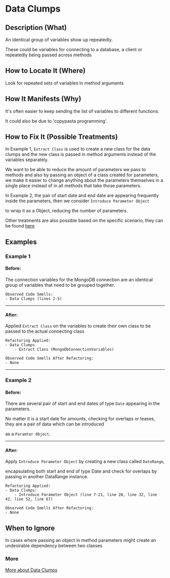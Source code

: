 # Data Clumps
## Description (What)
An identical group of variables show up repeatedly.

These could be variables for connecting to a database, a client or repeatedly being passed across methods

## How to Locate It (Where)
Look for repeated sets of variables in method arguments

## How It Manifests (Why)
It's often easier to keep sending the list of variables to different functions.

It could also be due to 'copypasta programming'.

## How to Fix It (Possible Treatments)

In Example 1, `Extract Class` is used to create a new class for the data clumps and the new class is passed in method arguments instead of the variables separately.

We want to be able to reduce the amount of parameters we pass to methods and also by passing an object of a class created for parameters, we make it easier to change anything about the parameters themselves in a single place instead of in all methods that take those parameters.

In Example 2, the pair of start date and end date are appearing frequently inside the parameters, then we consider `Introduce Parameter Object`

to wrap it as a Object, reducing the number of parameters. 

Other treatments are also possible based on the specific scenario, they can be found [here](https://refactoring.guru/smells/data-clumps#:~:text=Treatment)

## Examples

### Example 1

#### Before: 
The connection variables for the MongoDB connection are an identical group of variables that need to be grouped together.

```
Observed Code Smells:
- Data Clumps (lines 2-5) 
```

---

#### After:
Applied `Extract Class` on the variables to create their own class to be passed to the actual connecting class

```
Refactoring Applied:
- Data Clumps
    - Extract Class (MongoDbConnectionVariables)
```

```
Observed Code Smells After Refactoring:
- None
```

---

### Example 2

#### Before: 
There are several pair of start and end dates of type `Date` appearing in the parameters.

No matter it is a start date for amounts, checking for overlaps or leases, they are a pair of data which can be introduced

as a `Paramter Object`.

---

#### After: 
Apply `Introduce Parameter Object` by creating a new class called `DateRange`,

encapsulating both start and end of type Date and check for overlaps by passing in another DataRange instance.

```
Refactoring Applied:
- Data Clumps:
    - Introduce Parameter Object (line 7-21, line 28, line 32, line 42, line 52, line 67)
```

```
Observed Code Smells After Refactoring:
- None
```

## When to Ignore
In cases where passing an object in method parameters might create an undesirable dependency between two classes

### More
[More about Data Clumps](https://refactoring.guru/smells/data-clumps)
